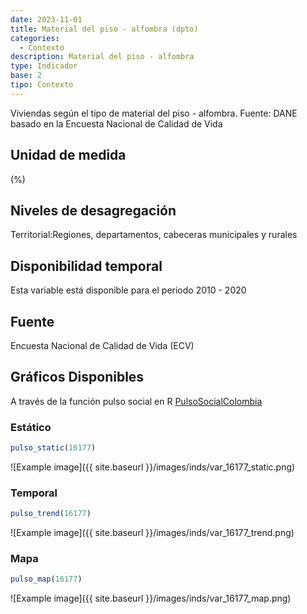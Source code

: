 ```yaml
---
date: 2023-11-01
title: Material del piso - alfombra (dpto)
categories:
  - Contexto
description: Material del piso - alfombra
type: Indicador
base: 2
tipo: Contexto
--- 
```


Viviendas según el tipo de material del piso - alfombra.
Fuente: DANE basado en la Encuesta Nacional de Calidad de Vida

## Unidad de medida
(%)

## Niveles de desagregación
Territorial:Regiones, departamentos, cabeceras municipales y rurales

## Disponibilidad temporal
Esta variable está disponible para el periodo 2010 - 2020

## Fuente
Encuesta Nacional de Calidad de Vida (ECV)

## Gráficos Disponibles

A través de la función pulso social en R [PulsoSocialColombia](https://github.com/pulsosocialcolombia/PulsoSocialColombia)

### Estático

``` R
pulso_static(16177)
```

![Example image]({{ site.baseurl }}/images/inds/var_16177_static.png)

### Temporal

``` R
pulso_trend(16177)
```

![Example image]({{ site.baseurl }}/images/inds/var_16177_trend.png)

### Mapa

``` R
pulso_map(16177)
```

![Example image]({{ site.baseurl }}/images/inds/var_16177_map.png)